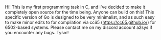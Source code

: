 Hi! This is my first programming task in C, and I've decided to make it completely open source for the time being. Anyone can build on this!
This specific version of Go is designed to be very minimalist, and as such easy to make minor edits to for compilation via cc65 (https://cc65.github.io/) for 6502-based systems.
Please contact me on my discord account a2sys if you encounter any bugs. Tysm!
